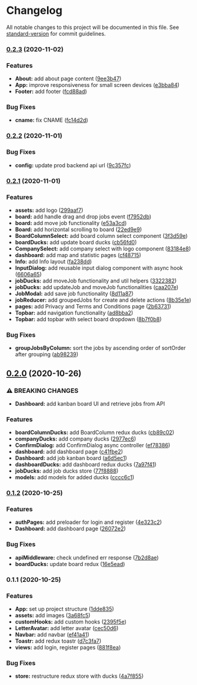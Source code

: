 # Changelog

All notable changes to this project will be documented in this file. See [standard-version](https://github.com/conventional-changelog/standard-version) for commit guidelines.

### [0.2.3](https://github.com/bymi15/JobTrackify/compare/v0.2.2...v0.2.3) (2020-11-02)


### Features

* **About:** add about page content ([9ee3b47](https://github.com/bymi15/JobTrackify/commit/9ee3b476d273c4879853fd17d7f0c72d1bf15668))
* **App:** improve responsiveness for small screen devices ([e3bba84](https://github.com/bymi15/JobTrackify/commit/e3bba8463cb3f1468b9226c16da97fbd702e6229))
* **Footer:** add footer ([fcd88ad](https://github.com/bymi15/JobTrackify/commit/fcd88ad73cc5ab7bee737a1b990a11062fc5fe4f))


### Bug Fixes

* **cname:** fix CNAME ([fc14d2d](https://github.com/bymi15/JobTrackify/commit/fc14d2df8a5a3e2f3d94f5acc261186f3b4e472b))

### [0.2.2](https://github.com/bymi15/JobTrackify/compare/v0.2.1...v0.2.2) (2020-11-01)


### Bug Fixes

* **config:** update prod backend api url ([9c357fc](https://github.com/bymi15/JobTrackify/commit/9c357fcc06cfc7758d8fa21e0cab12a0d78be4c1))

### [0.2.1](https://github.com/bymi15/JobTrackify/compare/v0.2.0...v0.2.1) (2020-11-01)


### Features

* **assets:** add logo ([299aaf7](https://github.com/bymi15/JobTrackify/commit/299aaf742a652e522f92200aced0068535b2360d))
* **board:** add handle drag and drop jobs event ([f7952db](https://github.com/bymi15/JobTrackify/commit/f7952dbba9a7b54aa336df58b6ef41b6a1960da0))
* **board:** add move job functionality ([e53a3cd](https://github.com/bymi15/JobTrackify/commit/e53a3cd0259e8e5c0e9dad795daaaad63bb5151e))
* **Board:** add horizontal scrolling to board ([22ed9e9](https://github.com/bymi15/JobTrackify/commit/22ed9e93fc4f74b5a8f4524e630a99281a435387))
* **BoardColumnSelect:** add board column select component ([3f3d59e](https://github.com/bymi15/JobTrackify/commit/3f3d59e9171feb07b07e5a8f5d3270e2dd75f3c4))
* **boardDucks:** add update board ducks ([cb56fd0](https://github.com/bymi15/JobTrackify/commit/cb56fd0411bbf9e334e3b8abc10800ce84a02c48))
* **CompanySelect:** add company select with logo component ([83184e8](https://github.com/bymi15/JobTrackify/commit/83184e82e8fce0a04fefdc2ec07a57e95ed51b4d))
* **dashboard:** add map and statistic pages ([cf48715](https://github.com/bymi15/JobTrackify/commit/cf487157169eeb93cda5975822dc88c71b33acc1))
* **Info:** add Info layout ([fa238dd](https://github.com/bymi15/JobTrackify/commit/fa238dd0a853f8dbf47c827a333be8415dfe6abc))
* **InputDialog:** add reusable input dialog component with async hook ([6606a65](https://github.com/bymi15/JobTrackify/commit/6606a652826d8fdbed347cf123fc0149382a13e0))
* **jobDucks:** add moveJob functionality and util helpers ([3322382](https://github.com/bymi15/JobTrackify/commit/3322382143b7edb03ed30e3b37ce520783383b3f))
* **jobDucks:** add updateJob and moveJob functionalities ([caa207e](https://github.com/bymi15/JobTrackify/commit/caa207e84b1a61e74a49a332915e294b17e00bb0))
* **JobModal:** add save job functionality ([8d11a87](https://github.com/bymi15/JobTrackify/commit/8d11a876788bb28e2219faa792ae41b450c4bb0a))
* **jobReducer:** add groupedJobs for create and delete actions ([8b35e1e](https://github.com/bymi15/JobTrackify/commit/8b35e1eefeb3692c997f78d8f54b69b8730c63eb))
* **pages:** add Privacy and Terms and Conditions page ([2b63731](https://github.com/bymi15/JobTrackify/commit/2b637319a5c295b135b5d29237429013d99c51b3))
* **Topbar:** add navigation functionality ([ad8bba2](https://github.com/bymi15/JobTrackify/commit/ad8bba2b022189dece9af36a750dd6cb3f2c0499))
* **Topbar:** add topbar with select board dropdown ([8b7f0b8](https://github.com/bymi15/JobTrackify/commit/8b7f0b8c919ff4f974c15a16b6350992133c737a))


### Bug Fixes

* **groupJobsByColumn:** sort the jobs by ascending order of sortOrder after grouping ([ab98239](https://github.com/bymi15/JobTrackify/commit/ab98239e23fe09179c3ed3d62ff6646c9ad3c87a))

## [0.2.0](https://github.com/bymi15/JobTrackify/compare/v0.1.2...v0.2.0) (2020-10-26)


### ⚠ BREAKING CHANGES

* **Dashboard:** add kanban board UI and retrieve jobs from API

### Features

* **boardColumnDucks:** add BoardColumn redux ducks ([cb89c02](https://github.com/bymi15/JobTrackify/commit/cb89c02d023411ededb7dd68681880373abe8b77))
* **companyDucks:** add company ducks ([2977ec6](https://github.com/bymi15/JobTrackify/commit/2977ec609ded69dc4e90af1a072e9214a8223d3b))
* **ConfirmDialog:** add ConfirmDialog async controller ([ef78386](https://github.com/bymi15/JobTrackify/commit/ef78386640a7a5fe946223f86903bffe210948e5))
* **dashboard:** add dashboard page ([c41fbe2](https://github.com/bymi15/JobTrackify/commit/c41fbe239ca7ff3b490c7ab821cda26bd2dc439e))
* **Dashboard:** add job kanban board ([a6d5ec1](https://github.com/bymi15/JobTrackify/commit/a6d5ec11d80cb6fcf692ff557db64772fa89b326))
* **dashboardDucks:** add dashboard redux ducks ([7a97f41](https://github.com/bymi15/JobTrackify/commit/7a97f41b123e66e80691a8a275045126c002bb60))
* **jobDucks:** add job ducks store ([77f8888](https://github.com/bymi15/JobTrackify/commit/77f8888b7e08da7fd7931b0a97750f919be2b3c6))
* **models:** add models for added ducks ([cccc6c1](https://github.com/bymi15/JobTrackify/commit/cccc6c107a7bc393c4c1d135dc7bea8d7371d1fe))

### [0.1.2](https://github.com/bymi15/JobTrackify/compare/v0.1.1...v0.1.2) (2020-10-25)


### Features

* **authPages:** add preloader for login and register ([4e323c2](https://github.com/bymi15/JobTrackify/commit/4e323c2d3fe72c457ff4ea26d84342a7a7e162b1))
* **Dashboard:** add dashboard page ([26072e2](https://github.com/bymi15/JobTrackify/commit/26072e249b49e19eba0f28d9ac734be5835c8526))


### Bug Fixes

* **apiMiddleware:** check undefined err response ([7b2d8ae](https://github.com/bymi15/JobTrackify/commit/7b2d8aefcd8474a796153da0a124b3592e55d938))
* **boardDucks:** update board redux ([16e5ead](https://github.com/bymi15/JobTrackify/commit/16e5eade6c0e1113d9d3cb7a8ebccbe44c6e7977))

### 0.1.1 (2020-10-25)


### Features

* **App:** set up project structure ([1dde835](https://github.com/bymi15/JobTrackify/commit/1dde835221a6fa3d3c3d7774c42f364f878bee3c))
* **assets:** add images ([3a68fc5](https://github.com/bymi15/JobTrackify/commit/3a68fc5145605c9ed43d8bba0765e46e6ed5cf9f))
* **customHooks:** add custom hooks ([2395f5e](https://github.com/bymi15/JobTrackify/commit/2395f5ea575f6acefa72c834145e9266383168fd))
* **LetterAvatar:** add letter avatar ([cec50d6](https://github.com/bymi15/JobTrackify/commit/cec50d6421f85e7f8dcb18c638c214000a937e9d))
* **Navbar:** add navbar ([ef41a41](https://github.com/bymi15/JobTrackify/commit/ef41a41f6c03cc471db199a15961b2a602ca9eac))
* **Toastr:** add redux toastr ([d7c3fa7](https://github.com/bymi15/JobTrackify/commit/d7c3fa7e54de619cb29caee4a4bd0a4bcced8272))
* **views:** add login, register pages ([881f8ea](https://github.com/bymi15/JobTrackify/commit/881f8eaa31ea684b3a62d693c91b7cfbbab57d74))


### Bug Fixes

* **store:** restructure redux store with ducks ([4a7f855](https://github.com/bymi15/JobTrackify/commit/4a7f8551ad12bff47713dab937a19500d47cfe11))
